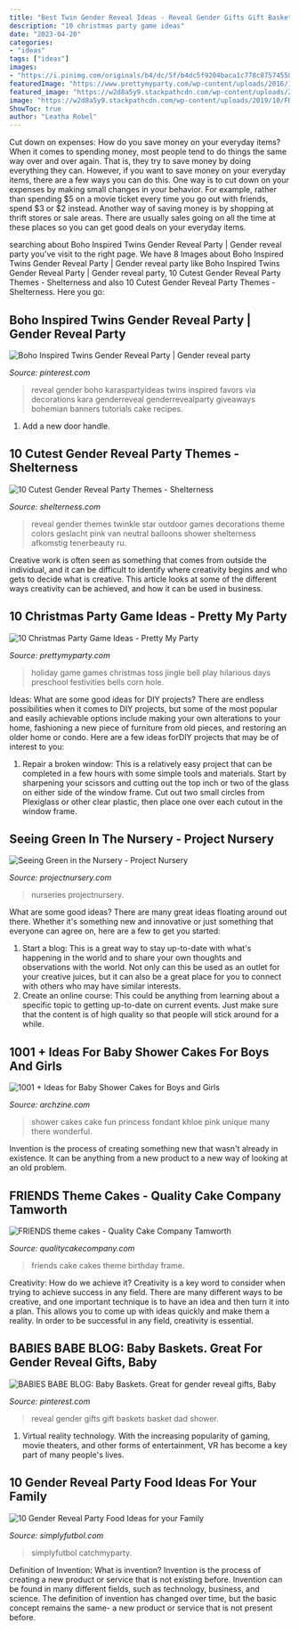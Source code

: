 ```yaml
---
title: "Best Twin Gender Reveal Ideas - Reveal Gender Gifts Gift Baskets Basket Dad Shower"
description: "10 christmas party game ideas"
date: "2023-04-20"
categories:
- "ideas"
tags: ["ideas"]
images:
- "https://i.pinimg.com/originals/b4/dc/5f/b4dc5f9204baca1c778c87574558c6f7.jpg"
featuredImage: "https://www.prettymyparty.com/wp-content/uploads/2016/11/Holiday-Party-Games-Jingle-Bell-Toss-Perfect-for-Preschool-768x2304.jpg"
featured_image: "https://w2d8a5y9.stackpathcdn.com/wp-content/uploads/2019/10/FRIENDS-frame.jpg"
image: "https://w2d8a5y9.stackpathcdn.com/wp-content/uploads/2019/10/FRIENDS-frame.jpg"
ShowToc: true
author: "Leatha Robel"
---
```



Cut down on expenses: How do you save money on your everyday items?
When it comes to spending money, most people tend to do things the same way over and over again. That is, they try to save money by doing everything they can. However, if you want to save money on your everyday items, there are a few ways you can do this. One way is to cut down on your expenses by making small changes in your behavior. For example, rather than spending $5 on a movie ticket every time you go out with friends, spend $3 or $2 instead. Another way of saving money is by shopping at thrift stores or sale areas. There are usually sales going on all the time at these places so you can get good deals on your everyday items.

	

		
searching about Boho Inspired Twins Gender Reveal Party | Gender reveal party you've visit to the right page. We have 8 Images about Boho Inspired Twins Gender Reveal Party | Gender reveal party like Boho Inspired Twins Gender Reveal Party | Gender reveal party, 10 Cutest Gender Reveal Party Themes - Shelterness and also 10 Cutest Gender Reveal Party Themes - Shelterness. Here you go:
		
    
## Boho Inspired Twins Gender Reveal Party | Gender Reveal Party

<img loading=lazy src="https://i.pinimg.com/originals/b4/dc/5f/b4dc5f9204baca1c778c87574558c6f7.jpg" onerror="this.onerror=null;this.src='https://tse4.mm.bing.net/th?id=OIP.--zS6E9rv2tQmguEWuQ56AHaLH&amp;pid=15.1';" alt="Boho Inspired Twins Gender Reveal Party | Gender reveal party">

_Source: pinterest.com_

>reveal gender boho karaspartyideas twins inspired favors via decorations kara genderreveal genderrevealparty giveaways bohemian banners tutorials cake recipes. 

	

1. Add a new door handle. 

    
## 10 Cutest Gender Reveal Party Themes - Shelterness

<img loading=lazy src="https://i.shelterness.com/2019/06/Twinkle-Twinkle-Little-Star-is-a-great-idea-to-reveal-the-gender-rock-pink-and-blue-or-some-other-color-combo-you-enjoy.jpg" onerror="this.onerror=null;this.src='https://tse1.mm.bing.net/th?id=OIP.MWAEPkqVEASuVhzswof1uQHaJ4&amp;pid=15.1';" alt="10 Cutest Gender Reveal Party Themes - Shelterness">

_Source: shelterness.com_

>reveal gender themes twinkle star outdoor games decorations theme colors geslacht pink van neutral balloons shower shelterness afkomstig tenerbeauty ru. 

	

Creative work is often seen as something that comes from outside the individual, and it can be difficult to identify where creativity begins and who gets to decide what is creative. This article looks at some of the different ways creativity can be achieved, and how it can be used in business.

    
## 10 Christmas Party Game Ideas - Pretty My Party

<img loading=lazy src="https://www.prettymyparty.com/wp-content/uploads/2016/11/Holiday-Party-Games-Jingle-Bell-Toss-Perfect-for-Preschool-768x2304.jpg" onerror="this.onerror=null;this.src='https://tse2.mm.bing.net/th?id=OIP.WiSh5Vf92rSps5XlyIoUcAHaKO&amp;pid=15.1';" alt="10 Christmas Party Game Ideas - Pretty My Party">

_Source: prettymyparty.com_

>holiday game games christmas toss jingle bell play hilarious days preschool festivities bells corn hole. 

	

Ideas: What are some good ideas for DIY projects?
There are endless possibilities when it comes to DIY projects, but some of the most popular and easily achievable options include making your own alterations to your home, fashioning a new piece of furniture from old pieces, and restoring an older home or condo. Here are a few ideas forDIY projects that may be of interest to you: 
1. Repair a broken window: This is a relatively easy project that can be completed in a few hours with some simple tools and materials. Start by sharpening your scissors and cutting out the top inch or two of the glass on either side of the window frame. Cut out two small circles from Plexiglass or other clear plastic, then place one over each cutout in the window frame.

    
## Seeing Green In The Nursery - Project Nursery

<img loading=lazy src="https://projectnursery.com/wp-content/uploads/2015/03/Bight-Green-Nursery.jpg" onerror="this.onerror=null;this.src='https://tse2.mm.bing.net/th?id=OIP.ph4bL8LtkxOyn02N_w5tMAHaE6&amp;pid=15.1';" alt="Seeing Green in the Nursery - Project Nursery">

_Source: projectnursery.com_

>nurseries projectnursery. 

	

What are some good ideas?
There are many great ideas floating around out there. Whether it's something new and innovative or just something that everyone can agree on, here are a few to get you started: 
1. Start a blog: This is a great way to stay up-to-date with what's happening in the world and to share your own thoughts and observations with the world. Not only can this be used as an outlet for your creative juices, but it can also be a great place for you to connect with others who may have similar interests. 
2. Create an online course: This could be anything from learning about a specific topic to getting up-to-date on current events. Just make sure that the content is of high quality so that people will stick around for a while. 

    
## 1001 + Ideas For Baby Shower Cakes For Boys And Girls

<img loading=lazy src="http://archzine.com/wp-content/uploads/2018/06/crown-made-from-fondant-in-gold-on-top-of-a-three-layered-cake-in-white-and-pink-baby-shower-cakes-for-girls-decorated-with-white-fondant-ribbons-and-bows-a-brown-teddy-bear-figurine-and-more.jpg" onerror="this.onerror=null;this.src='https://tse2.mm.bing.net/th?id=OIP.012UE9Z6XX7s1avR0oDj0AHaLH&amp;pid=15.1';" alt="1001 + Ideas for Baby Shower Cakes for Boys and Girls">

_Source: archzine.com_

>shower cakes cake fun princess fondant khloe pink unique many there wonderful. 

	

Invention is the process of creating something new that wasn't already in existence. It can be anything from a new product to a new way of looking at an old problem. 

    
## FRIENDS Theme Cakes - Quality Cake Company Tamworth

<img loading=lazy src="https://w2d8a5y9.stackpathcdn.com/wp-content/uploads/2019/10/FRIENDS-frame.jpg" onerror="this.onerror=null;this.src='https://tse4.mm.bing.net/th?id=OIP.vEzxWizX7G0eLASB_iqTKgHaHa&amp;pid=15.1';" alt="FRIENDS theme cakes - Quality Cake Company Tamworth">

_Source: qualitycakecompany.com_

>friends cake cakes theme birthday frame. 

	

Creativity: How do we achieve it?
Creativity is a key word to consider when trying to achieve success in any field. There are many different ways to be creative, and one important technique is to have an idea and then turn it into a plan. This allows you to come up with ideas quickly and make them a reality. In order to be successful in any field, creativity is essential.

    
## BABIES BABE BLOG: Baby Baskets. Great For Gender Reveal Gifts, Baby

<img loading=lazy src="https://i.pinimg.com/736x/47/38/f5/4738f54625897a873383572abec9b688--gender-reveal-gifts-baby-baskets.jpg" onerror="this.onerror=null;this.src='https://tse1.mm.bing.net/th?id=OIP.RNSOw8lYhojqT_xh9aOuYADYEg&amp;pid=15.1';" alt="BABIES BABE BLOG: Baby Baskets. Great for gender reveal gifts, Baby">

_Source: pinterest.com_

>reveal gender gifts gift baskets basket dad shower. 

	

1. Virtual reality technology. With the increasing popularity of gaming, movie theaters, and other forms of entertainment, VR has become a key part of many people's lives.

    
## 10 Gender Reveal Party Food Ideas For Your Family

<img loading=lazy src="http://simplyfutbol.com/wp-content/uploads/2017/06/Fancy-Outdoors-gender-reveal-party-ideas.jpg" onerror="this.onerror=null;this.src='https://tse2.mm.bing.net/th?id=OIP.-VhVSGvXfaEsUoFc7jPVygHaE8&amp;pid=15.1';" alt="10 Gender Reveal Party Food Ideas for your Family">

_Source: simplyfutbol.com_

>simplyfutbol catchmyparty. 

	

Definition of Invention: What is invention?
Invention is the process of creating a new product or service that is not existing before. Invention can be found in many different fields, such as technology, business, and science. The definition of invention has changed over time, but the basic concept remains the same- a new product or service that is not present before.

